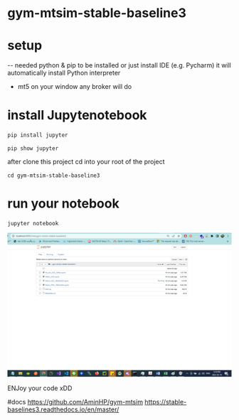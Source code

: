 # gym-mtsim-stable-baseline3
# setup
-- needed python & pip to be installed or just install IDE (e.g. Pycharm) it will automatically install Python interpreter
- mt5 on your window any broker will do
# install Jupytenotebook
<pre><code>pip install jupyter
</code></pre>

<pre><code>pip show jupyter
</code></pre>

after clone this project cd into your root of the project
<pre><code>cd gym-mtsim-stable-baseline3
</code></pre>

# run your notebook

<pre><code>jupyter notebook
</code></pre>

![plot](./fig1_jupyter.png)

ENJoy your code xDD

#docs 
https://github.com/AminHP/gym-mtsim
https://stable-baselines3.readthedocs.io/en/master/
